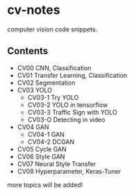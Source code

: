 # cv-notes

computer vision code snippets.

## Contents

- CV00 CNN, Classification
- CV01 Transfer Learning, Classification
- CV02 Segmentation
- CV03 YOLO
  - CV03-1 Try YOLO
  - CV03-2 YOLO in tensorflow
  - CV03-3 Traffic Sign with YOLO
  - CV03-O Detecting in video
- CV04 GAN
  - CV04-1 GAN
  - CV04-2 DCGAN
- CV05 Cycle GAN
- CV06 Style GAN
- CV07 Neural Style Transfer
- CV08 Hyperparameter, Keras-Tuner

more topics will be added!
